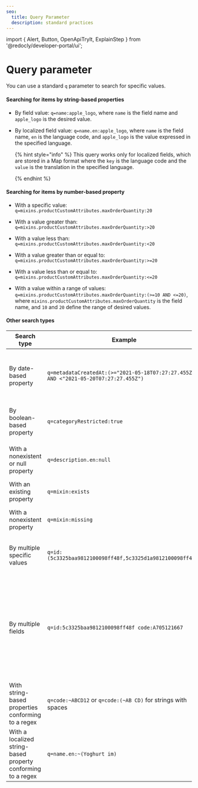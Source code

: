 ```yaml
---
seo:
  title: Query Parameter
  description: standard practices
---
```


import {
  Alert,
  Button,
  OpenApiTryIt,
  ExplainStep
 } from '@redocly/developer-portal/ui';

# Query parameter

You can use a standard `q` parameter to search for specific values.

#### Searching for items by string-based properties

* By field value: `q=name:apple_logo`, where `name` is the field name and `apple_logo` is the desired value.

* By localized field value: `q=name.en:apple_logo`, where `name` is the field name, `en` is the language code, and `apple_logo` is the value expressed in the specified language.

  {% hint style="info" %}
  This query works only for localized fields, which are stored in a Map format where the `key` is the language code and the `value` is the translation in the specified language.

  {% endhint %}


#### Searching for items by number-based property

* With a specific value: `q=mixins.productCustomAttributes.maxOrderQuantity:20`

* With a value greater than: `q=mixins.productCustomAttributes.maxOrderQuantity:>20`

* With a value less than: `q=mixins.productCustomAttributes.maxOrderQuantity:<20`

* With a value greater than or equal to: `q=mixins.productCustomAttributes.maxOrderQuantity:>=20`

* With a value less than or equal to: `q=mixins.productCustomAttributes.maxOrderQuantity:<=20`

* With a value within a range of values: `q=mixins.productCustomAttributes.maxOrderQuantity:(>=10 AND <=20)`, where `mixins.productCustomAttributes.maxOrderQuantity` is the field name, and `10` and `20` define the range of desired values.

#### Other search types

|Search type | Example | Description|
|---|---|---|
|By date-based property|`q=metadataCreatedAt:(>="2021-05-18T07:27:27.455Z" AND <"2021-05-20T07:27:27.455Z")`|All number-based property queries are also valid for dates. In this case, the date should be enclosed in double quotes.|
|By boolean-based property| `q=categoryRestricted:true`|Here, `categoryRestricted` is the boolean field name and `true` is the desired value.|
|With a nonexistent or null property|`q=description.en:null`|Here, `description.en` is the field set to `null` or is nonexistent in the database.|
|With an existing property|`q=mixin:exists`|Here, `mixin` is the field that exists in the database.|
|With a nonexistent property|`q=mixin:missing`|Here, `mixin` is the field that does not exist in the database.|
|By multiple specific values|`q=id:(5c3325baa9812100098ff48f,5c3325d1a9812100098ff494)`|Here, `id` is the field name, and the values within the brackets are the desired IDs.|
|By multiple fields|`q=id:5c3325baa9812100098ff48f code:A705121667`| Here, `id` and `code` are field names. All objects containing the specified values are returned. Multiple fields (separated by spaces) can be specified. Multiple values for each field can also be specified in the format shown earlier.|
|With string-based properties conforming to a regex|`q=code:~ABCD12` or `q=code:(~AB CD)` for strings with spaces| Here, `code` is the field name, and `ABCD12` or `AB CD` are regex patterns for querying.|
|With a localized string-based property conforming to a regex|`q=name.en:~(Yoghurt im)`| Here, `name` is the field name, `en` is the language code, and `Yoghurt im` is the regex search term.|


